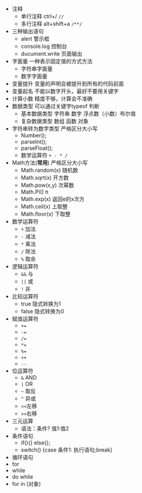 - 注释
	- 单行注释 ctrl+/      `//`
	- 多行注释 alt+shift+a      `/**/`
- 三种输出语句
	- alert 警示框
	- console.log 控制台
	- ducument.write 页面输出
- 字面量 一种表示固定值的方式方法
	- 字符串字面量
	- 数字字面量
- 变量提升 变量的声明会被提升到所有的代码前面
- 变量起名 不能以数字开头，最好不要用关键字
- 计算小数 精度不够，计算会不准确
- 数据类型 可以通过关键字typeof 判断
	- 基本数据类型 字符串 数字 浮点数（小数）布尔值
	- 复杂数据类型 数组 函数 对象
- 字符串转为数字类型 严格区分大小写
	- Number();
	- parseInt();
	- parseFloat();
	- 数学运算符 `+ - * /`
- Math方法(**常用**) 严格区分大小写
	- Math.random(x) 随机数
	- Math.sqrt(x) 开方数
	- Math.pow(x,y) 次幂数
	- Math.PI()    π
	- Math.exp(x) 返回e的x次方
	- Math.ceil(x) 上取整
	- Math.floor(x) 下取整
- 数学运算符 
	- `+`  加法
	- `-`  减法
	- `*`  乘法
	- `/`  除法
	- `%`  取余
- 逻辑运算符
	- `&&` 与
	- `||` 或
	-  `!`  非
- 比较运算符
	- true 隐式转换为1
	- false 隐式转换为0
- 赋值运算符
	- `+=`  
	- `-=`
	- `/=`
	- `*=`
	- `%=`
	- `++`
	- `--`
- 位运算符
	- `&`  AND
	- `|`   OR
	- `~`  取反
	- `^`  异或
	- `<<`左移
	- `>>`右移
- 三元运算
	- 语法：条件? 值1:值2
- 条件语句
	- if(){} else{};
	- switch() {case 条件1: 执行语句;break}
- 循环语句
- for 
- while
- do while
- for in (对象)